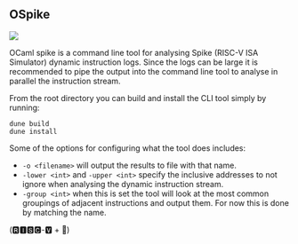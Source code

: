 OSpike
--------------

![](https://github.com/patricoferris/ospike/workflows/ospike/badge.svg)

OCaml spike is a command line tool for analysing Spike (RISC-V ISA Simulator) dynamic instruction logs. Since the logs can be large it is recommended to 
pipe the output into the command line tool to analyse in parallel the instruction stream. 

From the root directory you can build and install the CLI tool simply by running: 

```
dune build 
dune install 
```

Some of the options for configuring what the tool does includes: 

 - `-o <filename>` will output the results to file with that name. 
 - `-lower <int>` and `-upper <int>` specify the inclusive addresses to not ignore when analysing the dynamic instruction stream. 
 - `-group <int>` when this is set the tool will look at the most common groupings of adjacent instructions and output them. For now this is done by matching the name.  

 (🆁🅸🆂🅲-🆅 + 🐪)